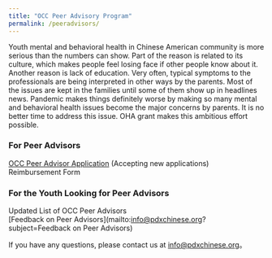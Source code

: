 ```yaml
---
title: "OCC Peer Advisory Program"
permalink: /peeradvisors/
---
```


Youth mental and behavioral health in Chinese American community is more serious than the numbers can show. Part of the reason is related to its culture, which makes people feel losing face if other people know about it. Another reason is lack of education. Very often, typical symptoms to the professionals are being interpreted in other ways by the parents. Most of the issues are kept in the families until some of them show up in headlines news. Pandemic makes things definitely worse by making so many mental and behavioral health issues become the major concerns by parents. It is no better time to address this issue. OHA grant makes this ambitious effort possible.

### For Peer Advisors

[OCC Peer Advisor Application](https://docs.google.com/forms/d/e/1FAIpQLSfKewGqu-TrfPFfXdYIskGurJAz92ayYWHML2Wj4VKN3xqOIA/viewform?usp=sf_link) (Accepting new applications)  
Reimbursement Form  

### For the Youth Looking for Peer Advisors

Updated List of OCC Peer Advisors  
[Feedback on Peer Advisors](mailto:info@pdxchinese.org?subject=Feedback on Peer Advisors)  


If you have any questions, please contact us at [info@pdxchinese.org](mailto:info@pdxchinese.org)。
